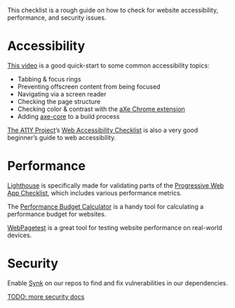 This checklist is a rough guide on how to check for website accessibility, performance, and security issues.

# Accessibility

[This video](https://www.youtube.com/watch?v=cOmehxAU_4s) is a good quick-start to some common accessibility topics:

- Tabbing & focus rings
- Preventing offscreen content from being focused
- Navigating via a screen reader
- Checking the page structure
- Checking color & contrast with the [aXe Chrome extension](https://www.deque.com/products/axe/)
- Adding [axe-core](https://github.com/dequelabs/axe-core) to a build process

[The A11Y Project](http://a11yproject.com/)’s [Web Accessibility Checklist](http://a11yproject.com/checklist.html) is also a very good beginner’s guide to web accessibility.

# Performance

[Lighthouse](https://developers.google.com/web/tools/lighthouse/) is specifically made for validating parts of the [Progressive Web App Checklist](https://developers.google.com/web/progressive-web-apps/checklist), which includes various performance metrics.

The [Performance Budget Calculator](http://www.performancebudget.io/) is a handy tool for calculating a performance budget for websites.

[WebPagetest](https://www.webpagetest.org/easy) is a great tool for testing website performance on real-world devices.

# Security

Enable [Synk](https://snyk.io/) on our repos to find and fix vulnerabilities in our dependencies.

[TODO: more security docs](https://github.com/donejs/developer-relations/issues/13#issuecomment-295915916)